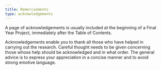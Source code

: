 ```yaml
---
title: Remerciements
type: acknowledgements
---
```

A page of acknowledgements is usually included at the beginning of a Final Year Project, immediately after the Table of Contents.

Acknowledgements enable you to thank all those who have helped in carrying out the research. Careful thought needs to be given concerning those whose help should be acknowledged and in what order. The general advice is to express your appreciation in a concise manner and to avoid strong emotive language.
